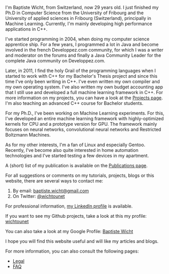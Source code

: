 I'm Baptiste Wicht, from Switzerland, now 29 years old. I just finished my Ph.D
in Computer Science from the University of Fribourg and the University of
applied sciences in Fribourg (Switzerland), principally in Machine Learning.
Currently, I'm mainly developing high performance applications in C++.

I've started programming in 2004, when doing my computer science apprentice
ship. For a few years, I programmed a lot in Java and become involved in the
french Developpez.com community, for which I was a writer and moderator on the
forums and finally a Java Community Leader for the complete Java community on
Developpez.com.

Later, in 2011, I find the holy Grail of the programming languages when
I started to work with C++ for my Bachelor's Thesis project and since this time
I've only been writing in C++. I've even written my own compiler and my own
operating system. I've also written my own budget accounting app that I still
use and developed a full machine learning framework in C++. For more information
on my projects, you can have a look at the [Projects page](/projects/). I'm also
teaching an advanced C++ course for Bachelor students.

For my Ph.D., I've been working on Machine Learning experiments. For
this, I've developed an entire machine learning framework with
highly-optimized kernels for CPU and a prototype version for GPU. The
framework mainly focuses on neural networks, convolutional neural
networks and Restricted Boltzmann Machines.

As for my other interests, I'm a fan of Linux and especially Gentoo. Recently,
I've become also quite interested in home automation technologies and I've
started testing a few devices in my apartment.

A (short) list of my publication is available on the [Publications page](/publications/).

For all suggestions or comments on my tutorials, projects, blogs or this
website, there are several ways to contact me:

1. By email: [baptiste.wicht@gmail.com](mailto:baptiste.wicht@gmail.com)
2. On Twitter: [@wichtounet](https://twitter.com/wichtounet)

For professional information, [my LinkedIn profile](http://www.linkedin.com/in/baptistewicht) is available.

If you want to see my Github projects, take a look at this my profile: [wichtounet](https://github.com/wichtounet)

You can also take a look at my Google Profile: [Baptiste Wicht](https://plus.google.com/103113673902796202116)

I hope you will find this website useful and will like my articles and blogs.

For more information, you can also consult the following pages:

* [Legal](/stories/legal.html)
* [FAQ](/stories/faq.html)

